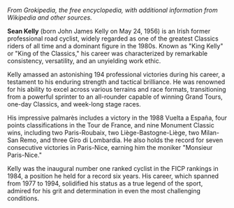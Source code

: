 *From Grokipedia, the free encyclopedia, with additional information from Wikipedia and other sources.*

**Sean Kelly** (born John James Kelly on May 24, 1956) is an Irish former professional road cyclist, widely regarded as one of the greatest Classics riders of all time and a dominant figure in the 1980s. Known as "King Kelly" or "King of the Classics," his career was characterized by remarkable consistency, versatility, and an unyielding work ethic.

Kelly amassed an astonishing 194 professional victories during his career, a testament to his enduring strength and tactical brilliance. He was renowned for his ability to excel across various terrains and race formats, transitioning from a powerful sprinter to an all-rounder capable of winning Grand Tours, one-day Classics, and week-long stage races.

His impressive palmarès includes a victory in the 1988 Vuelta a España, four points classifications in the Tour de France, and nine Monument Classic wins, including two Paris-Roubaix, two Liège-Bastogne-Liège, two Milan-San Remo, and three Giro di Lombardia. He also holds the record for seven consecutive victories in Paris-Nice, earning him the moniker "Monsieur Paris-Nice."

Kelly was the inaugural number one ranked cyclist in the FICP rankings in 1984, a position he held for a record six years. His career, which spanned from 1977 to 1994, solidified his status as a true legend of the sport, admired for his grit and determination in even the most challenging conditions.
